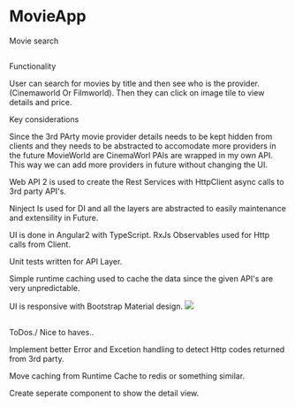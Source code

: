 # MovieApp
Movie search

##

Functionality

User can search for movies by title and then see who is the provider. (Cinemaworld Or Filmworld). Then they can click on image tile to view details and price. 

Key considerations

Since the 3rd PArty movie provider details  needs to be kept hidden from clients and 
they needs to be abstracted to accomodate more providers in the future MovieWorld are CinemaWorl PAIs are wrapped in my own API.  This way we can add more providers in future without changing the UI.

Web API 2 is used to create the Rest Services with HttpClient async calls to 3rd party API's.

Ninject Is used for DI and all the layers are abstracted to easily maintenance and extensility in Future.

UI is done in Angular2 with TypeScript. RxJs Observables used for Http calls from Client. 

Unit tests written for API Layer.

Simple runtime caching used to cache the data since the given API's are very unpredictable.

UI is responsive with Bootstrap Material design.
![]({{site.baseurl}}//Capture.PNG)


##

ToDos./ Nice to haves..

Implement better Error and Excetion handling to detect Http codes returned from 3rd party.

Move caching from Runtime Cache to redis or something similar.

Create seperate component to show the detail view.


